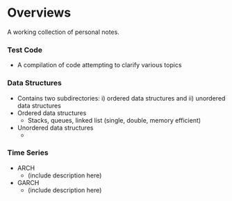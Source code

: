 # Overviews
A working collection of personal notes.

### Test Code
- A compilation of code attempting to clarify various topics 

### Data Structures
- Contains two subdirectories: i) ordered data structures and ii) unordered data structures
- Ordered data structures
  - Stacks, queues, linked list (single, double, memory efficient)
- Unordered data structures
  - <insert here>

### Time Series
- ARCH
  - (include description here)
- GARCH
  - (include description here)
